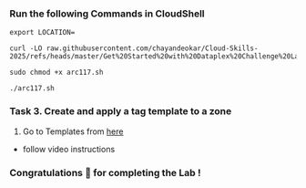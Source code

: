### Run the following Commands in CloudShell

```
export LOCATION=
```
```
curl -LO raw.githubusercontent.com/chayandeokar/Cloud-Skills-2025/refs/heads/master/Get%20Started%20with%20Dataplex%20Challenge%20Lab%20/arc117.sh

sudo chmod +x arc117.sh

./arc117.sh
```

### Task 3. Create and apply a tag template to a zone

1. Go to Templates from [here](https://console.cloud.google.com/dataplex/templates/create)

* follow video instructions

### Congratulations 🎉 for completing the Lab !
